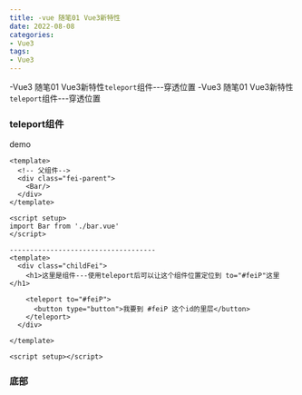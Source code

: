 ```yaml
---
title: -vue 随笔01 Vue3新特性
date: 2022-08-08
categories: 
- Vue3
tags:
- Vue3
---
```

-Vue3 随笔01 Vue3新特性`teleport`组件---穿透位置
-Vue3 随笔01 Vue3新特性`teleport`组件---穿透位置

<!-- more -->

### teleport组件

demo

```vue
<template>
  <!-- 父组件-->
  <div class="fei-parent">
    <Bar/>
  </div>
</template>

<script setup>
import Bar from './bar.vue'
</script>

------------------------------------
<template>
  <div class="childFei">
    <h1>这里是组件---使用teleport后可以让这个组件位置定位到 to="#feiP"这里 </h1>

    <teleport to="#feiP">
      <button type="button">我要到 #feiP 这个id的里层</button>
    </teleport>
  </div>

</template>

<script setup></script>

```



### 底部

























